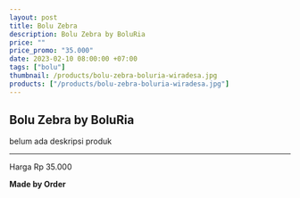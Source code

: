 ```yaml
---
layout: post
title: Bolu Zebra
description: Bolu Zebra by BoluRia
price: ""
price_promo: "35.000"
date: 2023-02-10 08:00:00 +07:00
tags: ["bolu"]
thumbnail: /products/bolu-zebra-boluria-wiradesa.jpg
products: ["/products/bolu-zebra-boluria-wiradesa.jpg"]
---
```


## Bolu Zebra by BoluRia ##

belum ada deskripsi produk

---

Harga Rp 35.000

**Made by Order**
